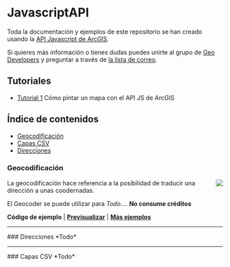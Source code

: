 JavascriptAPI
=============

Toda la documentación y ejemplos de este repositorio se han creado usando la [API Javascript de ArcGIS](https://developers.arcgis.com/javascript/).

Si quieres más información o tienes dudas puedes unirte al grupo de [Geo Developers](http://meetup.com/Geo-Developers/) y preguntar a través de [la lista de correo](http://www.meetup.com/Geo-Developers/messages/archive/).

Tutoriales
---------------

* [Tutorial 1](http://nodejs.org/) Cómo pintar un mapa con el API JS de ArcGIS

Índice de contenidos
---------------

* [Geocodificación](#geocodificacin)
* [Capas CSV](#capas-csv)
* [Direcciones](#direcciones)

### Geocodificación

<img style="float: right" src="https://raw.githubusercontent.com/esri-es/JavascriptAPI/master/img/geocodificacion.png" />

La geocodificación hace referencia a la posibilidad de traducir una dirección a unas coodernadas.

El Geocoder se puede utilizar para *Todo*.... **No consume créditos**


**Código de ejemplo** | [**Previsualizar**]() | [**Más ejemplos**](http://bit.ly/1eqqbKs) 

<hr class="clear:both">
### Direcciones
*Todo*

<hr class="clear:both">
### Capas CSV
*Todo*
